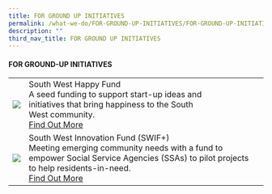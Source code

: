 ```yaml
---
title: FOR GROUND UP INITIATIVES
permalink: /what-we-do/FOR-GROUND-UP-INITIATIVES/FOR-GROUND-UP-INITIATIVES
description: ""
third_nav_title: FOR GROUND UP INITIATIVES
---
```

#### FOR GROUND-UP INITIATIVES



| ||  |
| -------- | -------- | -------- |
| ![](/images/favicon.ico)     |   South West Happy Fund<br> A seed funding to support start-up ideas and initiatives that bring happiness to the South West community. <br> [Find Out More](/what-we-do/FOR-GROUND-UP-INITIATIVES/South-West-Happy-Fund)|      |
| ![](/images/favicon.ico)     |   South West Innovation Fund (SWIF+)<br> Meeting emerging community needs with a fund to empower Social Service Agencies (SSAs) to pilot projects to help residents-in-need. <br> [Find Out More](/what-we-do/FOR-GROUND-UP-INITIATIVES/South-West-Innovation-Fund) |      |
